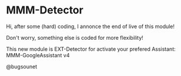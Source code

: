 # MMM-Detector

Hi, after some (hard) coding,
I annonce the end of live of this module!

Don't worry, something else is coded for more flexibility!

This new module is EXT-Detector for activate your prefered Assistant: MMM-GoogleAssistant v4

@bugsounet
